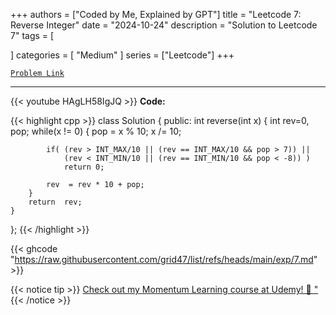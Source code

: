 
+++
authors = ["Coded by Me, Explained by GPT"]
title = "Leetcode 7: Reverse Integer"
date = "2024-10-24"
description = "Solution to Leetcode 7"
tags = [
    
]
categories = [
    "Medium"
]
series = ["Leetcode"]
+++



[`Problem Link`](https://leetcode.com/problems/reverse-integer/description/)

---
{{< youtube HAgLH58IgJQ >}}
**Code:**

{{< highlight cpp >}}
class Solution {
public:
    int reverse(int x)
    {
        int rev=0, pop;
        while(x != 0)
        {
            pop  = x % 10;
            x   /= 10;

            if( (rev > INT_MAX/10 || (rev == INT_MAX/10 && pop > 7)) || 
                (rev < INT_MIN/10 || (rev == INT_MIN/10 && pop < -8)) )
                return 0;

            rev  = rev * 10 + pop;
        }
        return  rev;
    }
};
{{< /highlight >}}

{{< ghcode "https://raw.githubusercontent.com/grid47/list/refs/heads/main/exp/7.md" >}}

{{< notice tip >}}
[Check out my Momentum Learning course at Udemy! 🚀 "](https://www.udemy.com/course/blind-75-the-data-structures-and-algorithms-essentials/)
{{< /notice >}}

